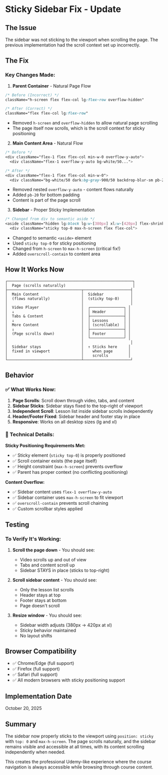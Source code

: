 # Sticky Sidebar Fix - Update

## The Issue
The sidebar was not sticking to the viewport when scrolling the page. The previous implementation had the scroll context set up incorrectly.

## The Fix

### Key Changes Made:

1. **Parent Container** - Natural Page Flow
```css
/* Before (Incorrect) */
className="h-screen flex flex-col lg:flex-row overflow-hidden"

/* After (Correct) */
className="flex flex-col lg:flex-row"
```
- Removed `h-screen` and `overflow-hidden` to allow natural page scrolling
- The page itself now scrolls, which is the scroll context for sticky positioning

2. **Main Content Area** - Natural Flow
```css
/* Before */
<div className="flex-1 flex flex-col min-w-0 overflow-y-auto">
  <div className="flex-1 overflow-y-auto bg-white/50...">

/* After */
<div className="flex-1 flex flex-col min-w-0">
  <div className="bg-white/50 dark:bg-gray-900/50 backdrop-blur-sm pb-20">
```
- Removed nested `overflow-y-auto` - content flows naturally
- Added `pb-20` for bottom padding
- Content is part of the page scroll

3. **Sidebar** - Proper Sticky Implementation
```css
/* Changed from div to semantic aside */
<aside className="hidden lg:block lg:w-[380px] xl:w-[420px] flex-shrink-0">
  <div className="sticky top-0 max-h-screen flex flex-col">
```
- Changed to semantic `<aside>` element
- Used `sticky top-0` for sticky positioning
- Changed from `h-screen` to `max-h-screen` (critical fix!)
- Added `overscroll-contain` to content area

## How It Works Now

```
┌────────────────────────────────────────────────────────┐
│  Page (scrolls naturally)                              │
├─────────────────────────────────┬─────────────────────┤
│  Main Content                   │  Sidebar            │
│  (flows naturally)              │  (sticky top-0)     │
│                                 │                     │
│  Video Player                   │  ┌───────────────┐ │
│  ↓                              │  │ Header        │ │
│  Tabs & Content                 │  ├───────────────┤ │
│  ↓                              │  │ Lessons       │ │
│  More Content                   │  │ (scrollable)  │ │
│  ↓                              │  ├───────────────┤ │
│  (Page scrolls down)            │  │ Footer        │ │
│                                 │  └───────────────┘ │
│                                 │                     │
│  Sidebar stays                  │  ↑ Sticks here     │
│  fixed in viewport              │    when page       │
│                                 │    scrolls         │
└─────────────────────────────────┴─────────────────────┘
```

## Behavior

### ✅ What Works Now:
1. **Page Scrolls**: Scroll down through video, tabs, and content
2. **Sidebar Sticks**: Sidebar stays fixed to the top-right of viewport
3. **Independent Scroll**: Lesson list inside sidebar scrolls independently
4. **Header/Footer Fixed**: Sidebar header and footer stay in place
5. **Responsive**: Works on all desktop sizes (lg and xl)

### 🎯 Technical Details:

**Sticky Positioning Requirements Met:**
- ✅ Sticky element (`sticky top-0`) is properly positioned
- ✅ Scroll container exists (the page itself)
- ✅ Height constraint (`max-h-screen`) prevents overflow
- ✅ Parent has proper context (no conflicting positioning)

**Content Overflow:**
- ✅ Sidebar content uses `flex-1 overflow-y-auto`
- ✅ Sidebar container uses `max-h-screen` to fit viewport
- ✅ `overscroll-contain` prevents scroll chaining
- ✅ Custom scrollbar styles applied

## Testing

### To Verify It's Working:
1. **Scroll the page down** - You should see:
   - Video scrolls up and out of view
   - Tabs and content scroll up
   - Sidebar STAYS in place (sticks to top-right)

2. **Scroll sidebar content** - You should see:
   - Only the lesson list scrolls
   - Header stays at top
   - Footer stays at bottom
   - Page doesn't scroll

3. **Resize window** - You should see:
   - Sidebar width adjusts (380px → 420px at xl)
   - Sticky behavior maintained
   - No layout shifts

## Browser Compatibility
- ✅ Chrome/Edge (full support)
- ✅ Firefox (full support)  
- ✅ Safari (full support)
- ✅ All modern browsers with sticky positioning support

## Implementation Date
October 20, 2025

## Summary
The sidebar now properly sticks to the viewport using `position: sticky` with `top: 0` and `max-h-screen`. The page scrolls naturally, and the sidebar remains visible and accessible at all times, with its content scrolling independently when needed.

This creates the professional Udemy-like experience where the course navigation is always accessible while browsing through course content.
